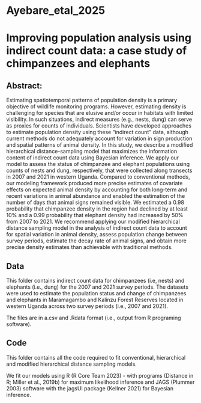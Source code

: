 # Ayebare_etal_2025
# Improving population analysis using indirect count data: a case study of chimpanzees and elephants


## Abstract:

Estimating spatiotemporal patterns of population density is a primary objective of wildlife monitoring programs. However, estimating density is challenging for species that are elusive and/or occur in habitats with limited visibility. In such situations, indirect measures (e.g., nests, dung) can serve as proxies for counts of individuals. Scientists have developed approaches to estimate population density using these “indirect count” data, although current methods do not adequately account for variation in sign production and spatial patterns of animal density. In this study, we describe a modified hierarchical distance-sampling model that maximizes the information content of indirect count data using Bayesian inference. We apply our model to assess the status of chimpanzee and elephant populations using counts of nests and dung, respectively, that were collected along transects in 2007 and 2021 in western Uganda. Compared to conventional methods, our modeling framework produced more precise estimates of covariate effects on expected animal density by accounting for both long-term and recent variations in animal abundance and enabled the estimation of the number of days that animal signs remained visible. We estimated a 0.98 probability that chimpanzee density in the region had declined by at least 10% and a 0.99 probability that elephant density had increased by 50% from 2007 to 2021. We recommend applying our modified hierarchical distance sampling model in the analysis of indirect count data to account for spatial variation in animal density, assess population change between survey periods, estimate the decay rate of animal signs, and obtain more precise density estimates than achievable with traditional methods.



## Data
This folder contains indirect count data for chimpanzees (i.e, nests) and elephants (i.e., dung) for the 2007 and 2021 survey periods. The datasets were used to estimate the population status and change of chimpanzees and elephants in Maramagambo and Kalinzu Forest Reserves located in western Uganda across two survey periods (i.e., 2007 and 2021).

The files are in a.csv and .Rdata format (i.e., output from R programing software).


## Code

This folder contains all the code required to fit conventional, hierarchical and modified hierarchical distance sampling models.

We fit our models using R (R Core Team 2023) - with programs (Distance in R; Miller et al., 2019b) for maximum likelihood inference and JAGS (Plummer 2003) software with the jagsUI package (Kellner 2021) for Bayesian inference.
